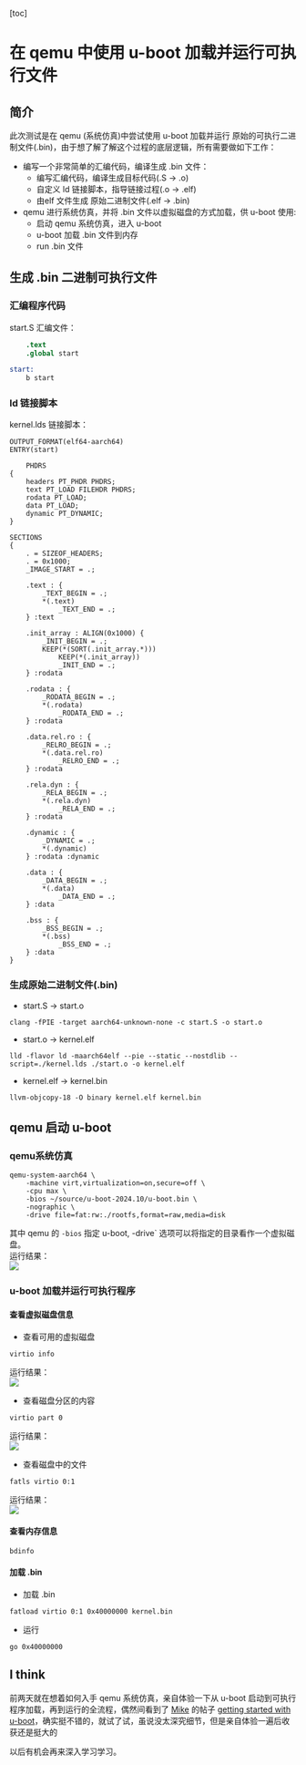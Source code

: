 [toc]

# 在 qemu 中使用 u-boot 加载并运行可执行文件
## 简介
此次测试是在 qemu (系统仿真)中尝试使用 u-boot 加载并运行 原始的可执行二进制文件(.bin)，由于想了解了解这个过程的底层逻辑，所有需要做如下工作：
* 编写一个非常简单的汇编代码，编译生成 .bin 文件：
    * 编写汇编代码，编译生成目标代码(.S -> .o)
    * 自定义 ld 链接脚本，指导链接过程(.o -> .elf)
    * 由elf 文件生成 原始二进制文件(.elf -> .bin)
* qemu 进行系统仿真，并将 .bin 文件以虚拟磁盘的方式加载，供 u-boot 使用:
    * 启动 qemu 系统仿真，进入 u-boot
    * u-boot 加载 .bin 文件到内存
    * run .bin 文件
## 生成 .bin 二进制可执行文件
### 汇编程序代码
start.S 汇编文件：  
```S
	.text
	.global start

start:
	b start
```
### ld 链接脚本
kernel.lds 链接脚本：  
```lds
OUTPUT_FORMAT(elf64-aarch64)
ENTRY(start)

	PHDRS
{
	headers PT_PHDR PHDRS;
	text PT_LOAD FILEHDR PHDRS;
	rodata PT_LOAD;
	data PT_LOAD;
	dynamic PT_DYNAMIC;
}

SECTIONS
{
	. = SIZEOF_HEADERS;
	. = 0x1000;
	_IMAGE_START = .;

	.text : {
		_TEXT_BEGIN = .;
		*(.text)
			_TEXT_END = .;
	} :text

	.init_array : ALIGN(0x1000) {
		_INIT_BEGIN = .;
		KEEP(*(SORT(.init_array.*)))
			KEEP(*(.init_array))
			_INIT_END = .;
	} :rodata

	.rodata : {
		_RODATA_BEGIN = .;
		*(.rodata)
			_RODATA_END = .;
	} :rodata

	.data.rel.ro : {
		_RELRO_BEGIN = .;
		*(.data.rel.ro)
			_RELRO_END = .;
	} :rodata

	.rela.dyn : {
		_RELA_BEGIN = .;
		*(.rela.dyn)
			_RELA_END = .;
	} :rodata

	.dynamic : {
		_DYNAMIC = .;
		*(.dynamic)
	} :rodata :dynamic

	.data : {
		_DATA_BEGIN = .;
		*(.data)
			_DATA_END = .;
	} :data

	.bss : {
		_BSS_BEGIN = .;
		*(.bss)
			_BSS_END = .;
	} :data
}
```
### 生成原始二进制文件(.bin)
* start.S -> start.o
```shell
clang -fPIE -target aarch64-unknown-none -c start.S -o start.o
```
* start.o -> kernel.elf
```shell
lld -flavor ld -maarch64elf --pie --static --nostdlib --script=./kernel.lds ./start.o -o kernel.elf
```
* kernel.elf -> kernel.bin
```shell
llvm-objcopy-18 -O binary kernel.elf kernel.bin
```
## qemu 启动 u-boot
### qemu系统仿真
```shell
qemu-system-aarch64 \
	-machine virt,virtualization=on,secure=off \
	-cpu max \
	-bios ~/source/u-boot-2024.10/u-boot.bin \
	-nographic \
	-drive file=fat:rw:./rootfs,format=raw,media=disk
```
其中 qemu 的 `-bios` 指定 u-boot, -drive` 选项可以将指定的目录看作一个虚拟磁盘。  
运行结果：  
![](./load-bin-by-uboot-on-qemu/boot-u-boot.png)

### u-boot 加载并运行可执行程序
#### 查看虚拟磁盘信息
* 查看可用的虚拟磁盘
```shell
virtio info
```
运行结果：  
![](./load-bin-by-uboot-on-qemu/virtio-info.png)
* 查看磁盘分区的内容
```shell
virtio part 0
```
运行结果：  
![](./load-bin-by-uboot-on-qemu/virtio-part-0.png)
* 查看磁盘中的文件
```shell
fatls virtio 0:1
```
运行结果：  
![](./load-bin-by-uboot-on-qemu/fatls-virtio-o-1.png)
#### 查看内存信息
```shell
bdinfo
```
#### 加载 .bin 
* 加载 .bin
```shell
fatload virtio 0:1 0x40000000 kernel.bin
```
* 运行
```shell
go 0x40000000
```
## I think
前两天就在想着如何入手 qemu 系统仿真，亲自体验一下从 u-boot 启动到可执行程序加载，再到运行的全流程，偶然间看到了 [Mike][Mike] 的帖子 [getting started with u-boot][post_url]，确实挺不错的，就试了试，虽说没太深究细节，但是亲自体验一遍后收获还是挺大的

以后有机会再来深入学习学习。



[Mike]: https://krinkinmu.github.io/
[post_url]: https://krinkinmu.github.io/2023/08/12/getting-started-with-u-boot.html
